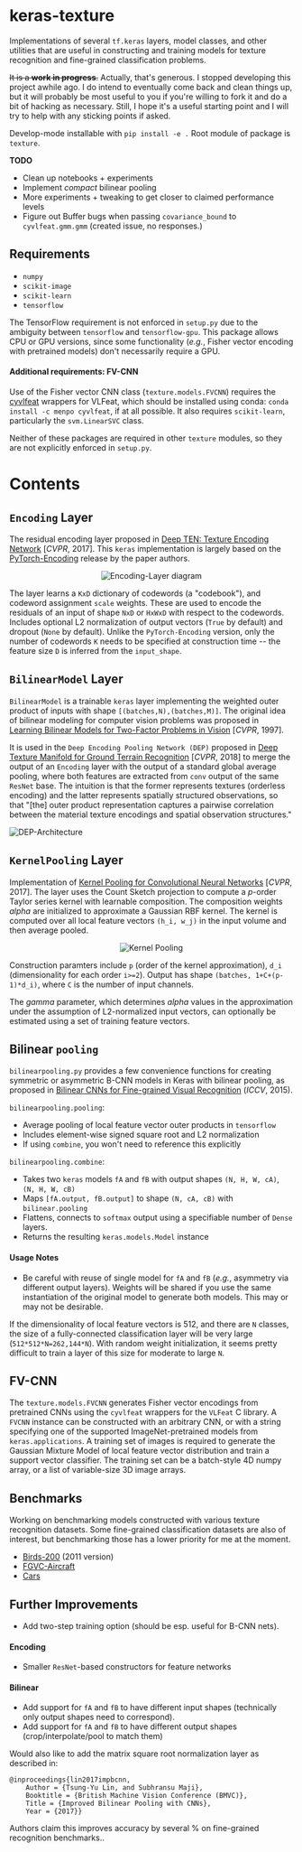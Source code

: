 # keras-texture

Implementations of several `tf.keras` layers, model classes, and other utilities that are useful in constructing  and training models for texture recognition and fine-grained classification problems. 

~~It is a **work in progress**.~~ Actually, that's generous. I stopped developing this project awhile ago. I do intend to eventually come back and clean things up, but it will probably be most useful to you if you're willing to fork it and do a bit of hacking as necessary. Still, I hope it's a useful starting point and I will try to help with any sticking points if asked.

Develop-mode installable with `pip install -e .` Root module of package is `texture`.

**TODO**

- Clean up notebooks + experiments
- Implement *compact* bilinear pooling
- More experiments + tweaking to get closer to claimed performance levels
- Figure out Buffer bugs when passing `covariance_bound` to `cyvlfeat.gmm.gmm` (created issue, no responses.)

## Requirements

- `numpy`
- `scikit-image`
- `scikit-learn`
- `tensorflow`

The TensorFlow requirement is not enforced in `setup.py` due to the ambiguity between `tensorflow` and `tensorflow-gpu`. This package allows CPU or GPU versions, since some functionality (*e.g.*, Fisher vector encoding with pretrained models) don't necessarily require a GPU.

#### Additional requirements: FV-CNN

Use of the Fisher vector CNN class (`texture.models.FVCNN`) requires the [cyvlfeat](https://github.com/menpo/cyvlfeat) wrappers for VLFeat, which should be installed using conda: `conda install -c menpo cyvlfeat`, if at all possible. It also requires `scikit-learn`, particularly the `svm.LinearSVC` class.

Neither of these packages are required in other `texture` modules, so they are not explicitly enforced in `setup.py`.

# Contents

## `Encoding` Layer

The residual encoding layer proposed in [Deep TEN: Texture Encoding Network](https://arxiv.org/pdf/1612.02844.pdf) [*CVPR*, 2017]. This `keras` implementation is largely based on the [PyTorch-Encoding](https://github.com/zhanghang1989/PyTorch-Encoding) release by the paper authors.

<p align="center">
  <img src="./docs/images/Encoding-Layer_diagram.png?raw=true" alt="Encoding-Layer diagram"/>
</p>

The layer learns a `KxD` dictionary of codewords (a "codebook"), and codeword assignment `scale` weights. These are used to encode the residuals of an input of shape `NxD` or `HxWxD` with respect to the codewords. Includes optional L2 normalization of output vectors (`True` by default) and dropout (`None` by default). Unlike the `PyTorch-Encoding` version, only the number of codewords `K` needs to be specified at construction time -- the feature size `D` is inferred from the `input_shape`.

## `BilinearModel` Layer

`BilinearModel` is a trainable `keras` layer implementing the weighted outer product of inputs with shape `[(batches,N),(batches,M)]`. The original idea of bilinear modeling for computer vision problems was proposed in [Learning Bilinear Models for Two-Factor Problems in Vision](http://www.merl.com/publications/docs/TR96-37.pdf) [*CVPR*, 1997].

It is used in the `Deep Encoding Pooling Network (DEP)` proposed in [Deep Texture Manifold for Ground Terrain Recognition](https://arxiv.org/abs/1803.10896) [*CVPR*, 2018] to merge the output of an `Encoding` layer with the output of a standard global average pooling, where both features are extracted from `conv` output of the same `ResNet` base. The intuition is that the former represents textures (orderless encoding) and the latter represents spatially structured observations, so that "[the] outer product representation captures a pairwise correlation between the material texture encodings and spatial observation structures."

![DEP-Architecture](./docs/images/DEP_diagram.png)

## `KernelPooling` Layer

Implementation of [Kernel Pooling for Convolutional Neural Networks](https://vision.cornell.edu/se3/wp-content/uploads/2017/04/cui2017cvpr.pdf) [*CVPR*, 2017]. The layer uses the Count Sketch projection to compute a *p*-order Taylor series kernel with learnable composition. The composition weights *alpha* are initialized to approximate a Gaussian RBF kernel. The kernel is computed over all local feature vectors `(h_i, w_j)` in the input volume and then average pooled.

<p align="center">
  <img src="./docs/images/kernel_pooling_diagram.png?raw=true" alt="Kernel Pooling"/>
</p>

Construction paramters include `p` (order of the kernel approximation), `d_i` (dimensionality for each order `i>=2`). Output has shape `(batches, 1+C+(p-1)*d_i)`, where `C` is the number of input channels.

The *gamma* parameter, which determines *alpha* values in the approximation under the assumption of L2-normalized input vectors, can optionally be estimated using a set of training feature vectors.

## Bilinear `pooling`

`bilinearpooling.py` provides a few convenience functions for creating symmetric or asymmetric B-CNN models in Keras with bilinear pooling, as proposed in [Bilinear CNNs for Fine-grained Visual Recognition](http://vis-www.cs.umass.edu/bcnn/docs/bcnn_iccv15.pdf) (*ICCV*, 2015).

`bilinearpooling.pooling`:

- Average pooling of local feature vector outer products in `tensorflow`
- Includes element-wise signed square root and L2 normalization
- If using `combine`, you won't need to reference this explicitly

`bilinearpooling.combine`:

- Takes two `keras` models `fA` and `fB` with output shapes `(N, H, W, cA)`, `(N, H, W, cB)`
- Maps `[fA.output, fB.output]` to shape `(N, cA, cB)` with `bilinear.pooling`
- Flattens, connects to `softmax` output using a specifiable number of `Dense` layers.
- Returns the resulting `keras.models.Model` instance

#### Usage Notes

- Be careful with reuse of single model for `fA` and `fB` (*e.g.*, asymmetry via different output layers). Weights will be shared if you use the same instantiation of the original model to generate both models. This may or may not be desirable.

If the dimensionality of local feature vectors is 512, and there are `N` classes, the size of a fully-connected classification layer will be very large (`512*512*N=262,144*N`). With random weight initialization, it seems pretty difficult to train a layer of this size for moderate to large `N`.

## FV-CNN

The `texture.models.FVCNN` generates Fisher vector encodings from pretrained CNNs using the `cyvlfeat` wrappers for the `VLFeat` C library. A `FVCNN` instance can be constructed with an arbitrary CNN, or with a string specifying one of the supported ImageNet-pretrained models from `keras.applications`. A training set of images is required to generate the Gaussian Mixture Model of local feature vector distribution and train a support vector classifier. The training set can be a batch-style 4D numpy array, or a list of variable-size 3D image arrays.

## Benchmarks

Working on benchmarking models constructed with various texture recognition datasets. Some fine-grained classification datasets are also of interest, but benchmarking those has a lower priority for me at the moment.

- [Birds-200](http://www.vision.caltech.edu/visipedia/CUB-200-2011.html) (2011 version)
- [FGVC-Aircraft](http://www.robots.ox.ac.uk/~vgg/data/fgvc-aircraft/)
- [Cars](https://ai.stanford.edu/~jkrause/cars/car_dataset.html)

## Further Improvements

- Add two-step training option (should be esp. useful for B-CNN nets).

#### Encoding

- Smaller `ResNet`-based constructors for feature networks

#### Bilinear

- Add support for `fA` and `fB` to have different input shapes (technically only output shapes need to correspond).
- Add support for `fA` and `fB` to have different output shapes (crop/interpolate/pool to match them)

Would also like to add the matrix square root normalization layer as described in:
```
@inproceedings{lin2017impbcnn,
    Author = {Tsung-Yu Lin, and Subhransu Maji},
    Booktitle = {British Machine Vision Conference (BMVC)},
    Title = {Improved Bilinear Pooling with CNNs},
    Year = {2017}}
```
Authors claim this improves accuracy by several % on fine-grained recognition benchmarks..
